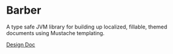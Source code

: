 # Barber

A type safe JVM library for building up localized, fillable, themed documents using Mustache templating.

[Design Doc](https://docs.google.com/document/d/1R8BfLC5uzJ9OBgbuNxojB2NVWC0SS9P0W3PJPq9bPcY/edit)

